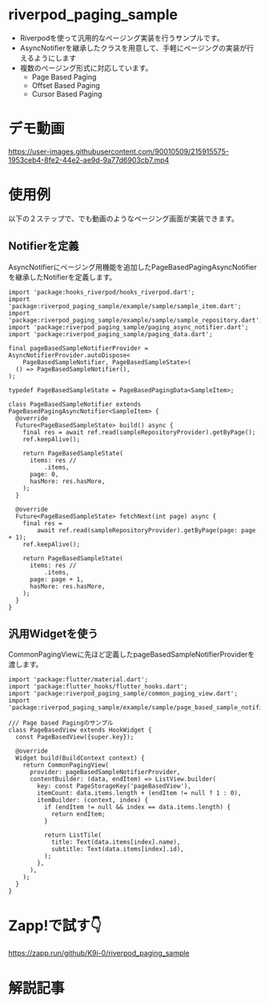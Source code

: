 # riverpod_paging_sample

- Riverpodを使って汎用的なページング実装を行うサンプルです。
- AsyncNotifierを継承したクラスを用意して、手軽にページングの実装が行えるようにします
- 複数のページング形式に対応しています。
  - Page Based Paging
  - Offset Based Paging
  - Cursor Based Paging

# デモ動画


https://user-images.githubusercontent.com/90010509/215915575-1953ceb4-8fe2-44e2-ae9d-9a77d6903cb7.mp4



# 使用例
以下の２ステップで、でも動画のようなページング画面が実装できます。

## Notifierを定義
AsyncNotifierにページング用機能を追加したPageBasedPagingAsyncNotifierを継承したNotifierを定義します。
```
import 'package:hooks_riverpod/hooks_riverpod.dart';
import 'package:riverpod_paging_sample/example/sample/sample_item.dart';
import 'package:riverpod_paging_sample/example/sample/sample_repository.dart';
import 'package:riverpod_paging_sample/paging_async_notifier.dart';
import 'package:riverpod_paging_sample/paging_data.dart';

final pageBasedSampleNotifierProvider = AsyncNotifierProvider.autoDispose<
    PageBasedSampleNotifier, PageBasedSampleState>(
  () => PageBasedSampleNotifier(),
);

typedef PageBasedSampleState = PageBasedPagingData<SampleItem>;

class PageBasedSampleNotifier extends PageBasedPagingAsyncNotifier<SampleItem> {
  @override
  Future<PageBasedSampleState> build() async {
    final res = await ref.read(sampleRepositoryProvider).getByPage();
    ref.keepAlive();

    return PageBasedSampleState(
      items: res //
          .items,
      page: 0,
      hasMore: res.hasMore,
    );
  }

  @override
  Future<PageBasedSampleState> fetchNext(int page) async {
    final res =
        await ref.read(sampleRepositoryProvider).getByPage(page: page + 1);
    ref.keepAlive();

    return PageBasedSampleState(
      items: res //
          .items,
      page: page + 1,
      hasMore: res.hasMore,
    );
  }
}
```

## 汎用Widgetを使う
CommonPagingViewに先ほど定義したpageBasedSampleNotifierProviderを渡します。
```
import 'package:flutter/material.dart';
import 'package:flutter_hooks/flutter_hooks.dart';
import 'package:riverpod_paging_sample/common_paging_view.dart';
import 'package:riverpod_paging_sample/example/sample/page_based_sample_notifier.dart';

/// Page based Pagingのサンプル
class PageBasedView extends HookWidget {
  const PageBasedView({super.key});

  @override
  Widget build(BuildContext context) {
    return CommonPagingView(
      provider: pageBasedSampleNotifierProvider,
      contentBuilder: (data, endItem) => ListView.builder(
        key: const PageStorageKey('pageBasedView'),
        itemCount: data.items.length + (endItem != null ? 1 : 0),
        itemBuilder: (context, index) {
          if (endItem != null && index == data.items.length) {
            return endItem;
          }

          return ListTile(
            title: Text(data.items[index].name),
            subtitle: Text(data.items[index].id),
          );
        },
      ),
    );
  }
}
```

# Zapp!で試す👇
https://zapp.run/github/K9i-0/riverpod_paging_sample

# 解説記事
